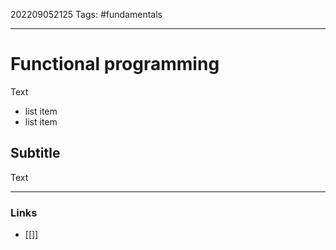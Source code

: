 202209052125
Tags: #fundamentals

--- 
# Functional programming
Text
- list item
- list item

## Subtitle
Text

--- 
### Links
- [[]]